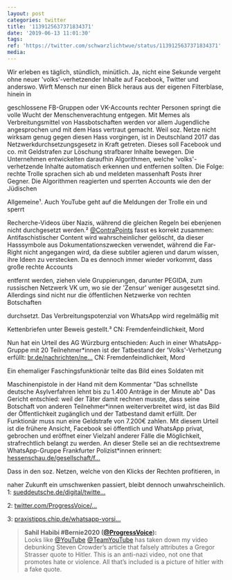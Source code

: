 ```yaml
---
layout: post
categories: twitter
title: '1139125637371834371'
date: '2019-06-13 11:01:30'
tags: 
ref: 'https://twitter.com/schwarzlichtwue/status/1139125637371834371'
media:
---
```

Wir erleben es täglich, stündlich, minütlich. Ja, nicht eine Sekunde vergeht ohne neuer 'volks'-verhetzender Inhalte auf Facebook, Twitter und anderswo. 
Wirft Mensch nur einen Blick heraus aus der eigenen Filterblase, hinein in

geschlossene FB-Gruppen oder VK-Accounts rechter Personen springt die volle Wucht der Menschenverachtung entgegen. Mit Memes als Verbreitungsmittel von Hassbotschaften werden vor allem Jugendliche 
angesprochen und mit dem Hass vertraut gemacht. Weil soz. Netze nicht wirksam genug gegen diesen Hass vorgingen, ist in Deutschland 2017 das Netzwerkdurchsetzungsgesetz in Kraft getreten. Dieses soll Facebook und co. mit Geldstrafen zur Löschung strafbarer Inhalte bewegen. 
Die Unternehmen entwickelten daraufhin Algorithmen, welche 'volks'-verhetzende Inhalte automatisch erkennen und entfernen sollten. Die Folge: rechte Trolle sprachen sich ab und meldeten massenhaft Posts ihrer Gegner. 
Die Algorithmen reagierten und sperrten Accounts wie den der Jüdischen

Allgemeine¹. Auch YouTube geht auf die Meldungen der Trolle ein und sperrt

Recherche-Videos über Nazis, während die gleichen Regeln bei ebenjenen nicht durchgesetzt werden.² 
[@ContraPoints](https://twitter.com/ContraPoints) fasst es korrekt zusammen: Antifaschistischer Content wird wahrscheinlicher gelöscht, da dieser Hasssymbole aus Dokumentationszwecken verwendet, während die Far-Right nicht angegangen wird, da diese subtiler agieren und darum wissen, ihre Ideen zu verstecken. 
Da es dennoch immer wieder vorkommt, dass große rechte Accounts

entfernt werden, ziehen viele Gruppierungen, darunter PEGIDA, zum russischen Netzwerk VK um, wo sie der 'Zensur' weniger ausgesetzt sind. 
Allerdings sind nicht nur die öffentlichen Netzwerke von rechten Botschaften

durchsetzt. Das Verbreitungspotenzial von WhatsApp wird regelmäßig mit

Kettenbriefen unter Beweis gestellt.³ 
CN: Fremdenfeindlichkeit, Mord



Nun hat ein Urteil des AG Würzburg entschieden: Auch in einer WhatsApp-Gruppe mit 20 Teilnehmer\*innen ist der Tatbestand der 'Volks'-Verhetzung erfüllt: [br.de/nachrichten/ne…](https://www.br.de/nachrichten/netzwelt/volksverhetzung-auf-whatsapp-urteil-koennte-signalwirkung-haben,RT9Mkiw) 
CN: Fremdenfeindlichkeit, Mord



Ein ehemaliger Faschingsfunktionär teilte das Bild eines Soldaten mit

Maschinenpistole in der Hand mit dem Kommentar "Das schnellste deutsche Asylverfahren lehnt bis zu 1.400 Anträge in der Minute ab" 
Das Gericht entschied: weil der Täter damit rechnen musste, dass seine Botschaft von anderen Teilnehmer\*innen weiterverbreitet wird, ist das Bild der Öffentlichkeit zugänglich und der Tatbestand damit erfüllt. Der Funktionär muss nun eine Geldstrafe von 7.200€ zahlen. 
Mit diesem Urteil ist die frühere Ansicht, Facebook sei öffentlich und WhatsApp privat, gebrochen und eröffnet einer Vielzahl anderer Fälle die Möglichkeit, strafrechtlich belangt zu werden. 
An dieser Stelle sei an die rechtsextreme WhatsApp-Gruppe Frankfurter Polizist\*innen erinnert: [hessenschau.de/gesellschaft/f…](https://www.hessenschau.de/gesellschaft/frankfurter-polizei-skandal-rechtsextreme-whatsapp-gruppe-hiess-itiot,rechte-whatsappgruppe-bei-polizei-100.html)



Dass in den soz. Netzen, welche von den Klicks der Rechten profitieren, in

naher Zukunft ein umschwenken passiert, bleibt dennoch unwahrscheinlich. 
1: [sueddeutsche.de/digital/twitte…](https://www.sueddeutsche.de/digital/twitter-sperre-block-juedische-allgemeine-medien-zensur-1.4444766)

2: [twitter.com/ProgressVoice/…](https://twitter.com/ProgressVoice/status/1138167987846836229)

3: [praxistipps.chip.de/whatsapp-vorsi…](https://praxistipps.chip.de/whatsapp-vorsicht-vor-diesen-kettenbriefen_37162) 
> <b>Sahil Habibi #Bernie2020 ([@ProgressVoice](https://twitter.com/ProgressVoice)):</b>  
>Looks like [@YouTube](https://twitter.com/YouTube) [@TeamYouTube](https://twitter.com/TeamYouTube) has taken down my video debunking Steven Crowder’s article that falsely attributes a Gregor Strasser quote to Hitler. This is an anti-nazi video, not one that promotes hate or violence. All that’s included is a picture of hitler with a fake quote.    

